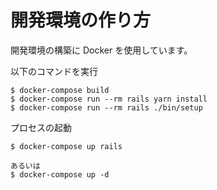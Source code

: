 # 開発環境の作り方

開発環境の構築に Docker を使用しています。

以下のコマンドを実行

```
$ docker-compose build
$ docker-compose run --rm rails yarn install
$ docker-compose run --rm rails ./bin/setup
```

プロセスの起動
```
$ docker-compose up rails

あるいは
$ docker-compose up -d
```

